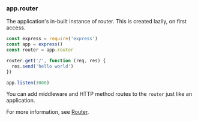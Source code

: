 <h3 id='app.router'>app.router</h3>

The application's in-built instance of router. This is created lazily, on first access.

```js
const express = require('express')
const app = express()
const router = app.router

router.get('/', function (req, res) {
  res.send('hello world')
})

app.listen(3000)
```

You can add middleware and HTTP method routes to the `router` just like an application.

For more information, see [Router](#router).

